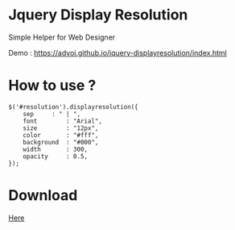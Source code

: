 # Jquery Display Resolution
Simple Helper for Web Designer

Demo : <a href="https://adyoi.github.io/jquery-displayresolution/index.html" target="_blank">https://adyoi.github.io/jquery-displayresolution/index.html</a>

# How to use ?

	$('#resolution').displayresolution({
		sep		: " | ",
		font		: "Arial",
		size		: "12px",
		color		: "#fff",
		background	: "#000",
		width		: 300,
		opacity		: 0.5,
	});

# Download

<a href="https://github.com/adyoi/jquery.resolution/archive/master.zip" target="_blank">Here</a>
